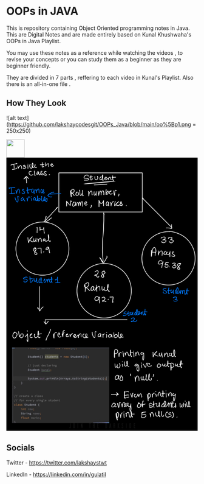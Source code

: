 
# OOPs in JAVA 

This is repository containing Object Oriented programming notes in Java. This are 
Digital Notes and are made entirely based on Kunal Khushwaha's OOPs in Java Playlist.

You may use these notes as a reference while watching the videos , to revise your 
concepts or you can study them as a beginner as they are beginner friendly.

They are divided in 7 parts , reffering to each video in Kunal's Playlist. Also there
is an all-in-one file .


## How They Look

![alt text](https://github.com/lakshaycodesgit/OOPs_Java/blob/main/oo%5Bp1.png = 250x250)

<a href="url"><img src="(https://github.com/lakshaycodesgit/OOPs_Java/blob/main/oo%5Bp1.png" align="left" height="48" width="48" ></a>
![alt text](https://github.com/lakshaycodesgit/OOPs_Java/blob/main/oop2.png)
## Socials
Twitter - https://twitter.com/lakshaystwt

LinkedIn - https://linkedin.com/in/gulatil
